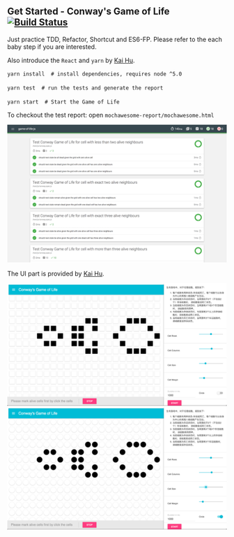 ## Get Started - Conway's Game of Life [![Build Status](https://travis-ci.org/Waterstrong/game-of-life-js.svg?branch=master)](https://travis-ci.org/Waterstrong/game-of-life-js)

Just practice TDD, Refactor, Shortcut and ES6-FP. Please refer to the each baby step if you are interested.

Also introduce the `React` and `yarn` by [Kai Hu](https://github.com/WrongKey).

```
yarn install  # install dependencies, requires node ^5.0

yarn test  # run the tests and generate the report

yarn start  # Start the Game of Life
```

To checkout the test report: open `mochawesome-report/mochawesome.html`

![](img/test_result.png)

The UI part is provided by [Kai Hu](https://github.com/WrongKey).

![](img/screenshot-square.png)
![](img/screenshot-circle.png)

